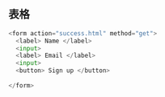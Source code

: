 ## 表格
```py
<form action="success.html" method="get">
  <label> Name </label>
  <input>
  <label> Email </label>
  <input>
  <button> Sign up </button>
  
</form>
```



























